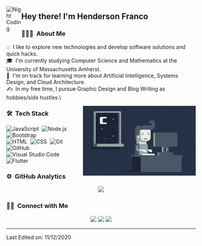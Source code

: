 

<img alt="Night Coding" src="./assets/Hand%20Wave.gif" width='40' align="left"/><h2>Hey there! I'm Henderson Franco</h2>

<!-- ## 👋 &nbsp;Hey there! I'm Henderson Franco -->

### 👨🏻‍💻 &nbsp;About Me

💡 &nbsp;I like to explore new technologies and develop software solutions and quick hacks.\
🎓 &nbsp;I'm currently studying Computer Science and Mathematics at the University of Massachusetts Amherst.\
🌱 &nbsp;I'm on track for learning more about Artificial Intelligence, Systems Design, and Cloud Architecture.\
✍️ &nbsp;In my free time, I pursue Graphic Design and Blog Writing as hobbies/side hustles.\

<img alt="Night Coding" src="https://raw.githubusercontent.com/AVS1508/AVS1508/master/assets/Night-Coding.gif" align="right"/>

### 🛠 &nbsp;Tech Stack

![JavaScript](https://img.shields.io/badge/-JavaScript-05122A?style=flat&logo=javascript)&nbsp;
![Node.js](https://img.shields.io/badge/-Node.js-05122A?style=flat&logo=node.js)&nbsp;
![Bootstrap](https://img.shields.io/badge/-Bootstrap-05122A?style=flat&logo=bootstrap&logoColor=563D7C)\
![HTML](https://img.shields.io/badge/-HTML-05122A?style=flat&logo=HTML5)&nbsp;
![CSS](https://img.shields.io/badge/-CSS-05122A?style=flat&logo=CSS3&logoColor=1572B6)&nbsp;
![Git](https://img.shields.io/badge/-Git-05122A?style=flat&logo=git)&nbsp;
![GitHub](https://img.shields.io/badge/-GitHub-05122A?style=flat&logo=github)&nbsp;
![Visual Studio Code](https://img.shields.io/badge/-Visual%20Studio%20Code-05122A?style=flat&logo=visual-studio-code&logoColor=007ACC)&nbsp;
![Flutter](https://img.shields.io/badge/-Bootstrap-05122A?style=flat&logo=flutter&logoColor=0077B5)

### ⚙️ &nbsp;GitHub Analytics

<p align="center">
<a href="https://github.com/hfranco346">
  <img height="180em" src="https://github-readme-stats-eight-theta.vercel.app/api?username=hfranco346&show_icons=true&theme=dracula&include_all_commits=true&count_private=true"/>
<!--   <img height="180em" src="https://github-readme-stats-eight-theta.vercel.app/api/top-langs/?username=hfranco346&layout=compact&langs_count=8&theme=dracula&count_private=true"/> -->
</a>
</p>

### 🤝🏻 &nbsp;Connect with Me

<p align="center">
<!-- <a href="https://www.adityavsingh.com"><img src="https://img.shields.io/badge/-adityavsingh.com-3423A6?style=flat&logo=Google-Chrome&logoColor=white"/></a> -->
<a href="https://www.linkedin.com/in/henderson-franco/"><img src="https://img.shields.io/badge/-Henderson%20Franco%20Singh-0077B5?style=flat&logo=Linkedin&logoColor=white"/></a>
<a href="mailto:hfranco346@gmail.com"><img src="https://img.shields.io/badge/-hfranco346@gmail.com-D14836?style=flat&logo=Gmail&logoColor=white"/></a>
<!-- <a href="https://instagram.com/adityavs_"><img src="https://img.shields.io/badge/-@adityavs__-E4405F?style=flat&logo=Instagram&logoColor=white"/></a> -->
<a href="https://facebook.com/HendersonFC"><img src="https://img.shields.io/badge/-@hfranco346-1877F2?style=flat&logo=Facebook&logoColor=white"/></a>
<!-- <a href="https://www.pinterest.ca/hfranco346"><img src="https://img.shields.io/badge/-@hfranco346-BD081C?style=flat&logo=Pinterest&logoColor=white"/></a> -->
<!-- <a href="https://www.behance.net/hfranco346"><img src="https://img.shields.io/badge/-@hfranco346-1769FF?style=flat&logo=Behance&logoColor=white"/></a> -->
</p>

-----


Last Edited on: 11/12/2020
